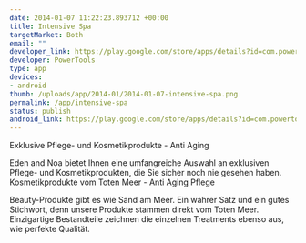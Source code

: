 ```yaml
--- 
date: 2014-01-07 11:22:23.893712 +00:00
title: Intensive Spa
targetMarket: Both
email: ""
developer_link: https://play.google.com/store/apps/details?id=com.powertools.intensivespa
developer: PowerTools
type: app
devices: 
- android
thumb: /uploads/app/2014-01/2014-01-07-intensive-spa.png
permalink: /app/intensive-spa
status: publish
android_link: https://play.google.com/store/apps/details?id=com.powertools.intensivespa
---
```


Exklusive Pflege- und Kosmetikprodukte - Anti Aging

Eden and Noa bietet Ihnen eine umfangreiche Auswahl an exklusiven Pflege- und Kosmetikprodukten, die Sie sicher noch nie gesehen haben.
Kosmetikprodukte vom Toten Meer - Anti Aging Pflege

Beauty-Produkte gibt es wie Sand am Meer. Ein wahrer Satz und ein gutes Stichwort, denn unsere Produkte stammen direkt vom Toten Meer. Einzigartige Bestandteile zeichnen die einzelnen Treatments ebenso aus, wie perfekte Qualität.
